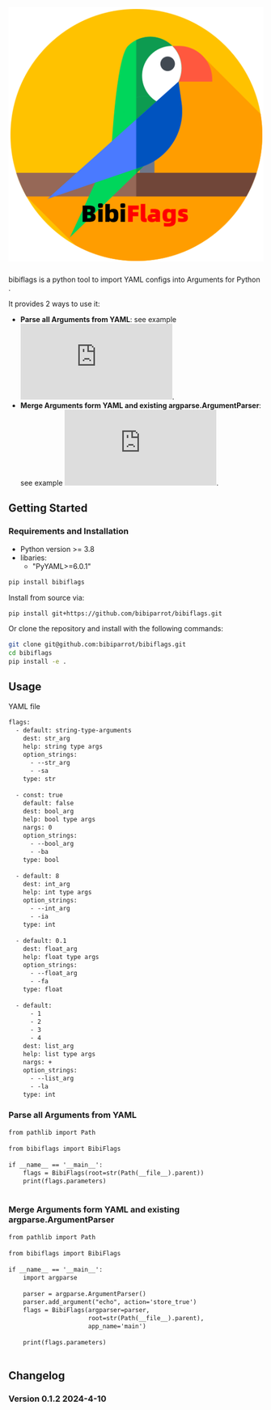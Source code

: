 ![bibiflags](https://github.com/bibiparrot/bibiflags/blob/main/docs/source/_static/bibiflags.png)
===

bibiflags is a python tool to import YAML configs into Arguments for Python . 

It provides 2 ways to use it:

- **Parse all Arguments from YAML**:  see example ![main.py](https://github.com/bibiparrot/bibiflags/blob/main/src/examples/main.py).
- **Merge Arguments form YAML and existing argparse.ArgumentParser**:  see example ![prog.py](https://github.com/bibiparrot/bibiflags/blob/main/src/examples/prog.py).

## Getting Started

### Requirements and Installation

- Python version >= 3.8
- libaries:
  * "PyYAML>=6.0.1"

```bash
pip install bibiflags
```

Install from source via:

```bash
pip install git+https://github.com/bibiparrot/bibiflags.git
```


Or clone the repository and install with the following commands:

```bash
git clone git@github.com:bibiparrot/bibiflags.git
cd bibiflags
pip install -e .
```


## Usage

YAML file


```
flags:
  - default: string-type-arguments
    dest: str_arg
    help: string type args
    option_strings:
      - --str_arg
      - -sa
    type: str

  - const: true
    default: false
    dest: bool_arg
    help: bool type args
    nargs: 0
    option_strings:
      - --bool_arg
      - -ba
    type: bool

  - default: 8
    dest: int_arg
    help: int type args
    option_strings:
      - --int_arg
      - -ia
    type: int

  - default: 0.1
    dest: float_arg
    help: float type args
    option_strings:
      - --float_arg
      - -fa
    type: float

  - default:
      - 1
      - 2
      - 3
      - 4
    dest: list_arg
    help: list type args
    nargs: +
    option_strings:
      - --list_arg
      - -la
    type: int
```


### Parse all Arguments from YAML
```
from pathlib import Path

from bibiflags import BibiFlags

if __name__ == '__main__':
    flags = BibiFlags(root=str(Path(__file__).parent))
    print(flags.parameters)


```

### Merge Arguments form YAML and existing argparse.ArgumentParser
```
from pathlib import Path

from bibiflags import BibiFlags

if __name__ == '__main__':
    import argparse

    parser = argparse.ArgumentParser()
    parser.add_argument("echo", action='store_true')
    flags = BibiFlags(argparser=parser,
                      root=str(Path(__file__).parent),
                      app_name='main')

    print(flags.parameters)


```

## Changelog

### Version 0.1.2 2024-4-10